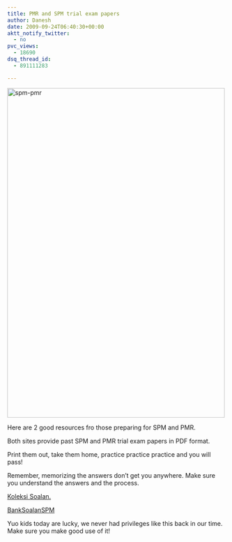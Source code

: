 ```yaml
---
title: PMR and SPM trial exam papers
author: Danesh
date: 2009-09-24T06:40:30+00:00
aktt_notify_twitter:
  - no
pvc_views:
  - 18690
dsq_thread_id:
  - 891111283

---
```

[<img loading="lazy" class="alignnone size-medium wp-image-1773" title="spm-pmr" src="/wp-content/uploads/2009/09/spm-pmr1-499x755.png" alt="spm-pmr" width="499" height="755" srcset="/wp-content/uploads/2009/09/spm-pmr1-499x755.png 499w, /wp-content/uploads/2009/09/spm-pmr1.png 574w" sizes="(max-width: 499px) 100vw, 499px" />][1]

Here are 2 good resources fro those preparing for SPM and PMR.

Both sites provide past SPM and PMR trial exam papers in PDF format.

Print them out, take them home, practice practice practice and you will pass!

Remember, memorizing the answers don&#8217;t get you anywhere. Make sure you understand the answers and the process.

[Koleksi Soalan.][2]

[BankSoalanSPM][3]

Yuo kids today are lucky, we never had privileges like this back in our time. Make sure you make good use of it!

 [1]: /wp-content/uploads/2009/09/spm-pmr1.png
 [2]: http://koleksisoalan.blogspot.com/
 [3]: http://www.banksoalanspm.com/Download.html